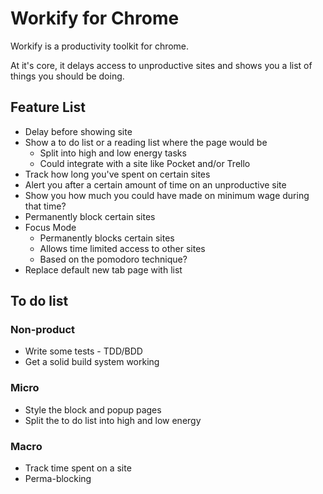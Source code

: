 # Workify for Chrome

Workify is a productivity toolkit for chrome.

At it's core, it delays access to unproductive sites and shows you a list of things you should be doing.

## Feature List

* Delay before showing site
* Show a to do list or a reading list where the page would be
    * Split into high and low energy tasks
    * Could integrate with a site like Pocket and/or Trello
* Track how long you've spent on certain sites
* Alert you after a certain amount of time on an unproductive site
* Show you how much you could have made on minimum wage during that time?
* Permanently block certain sites
* Focus Mode
    * Permanently blocks certain sites
    * Allows time limited access to other sites
    * Based on the pomodoro technique?
* Replace default new tab page with list

## To do list

### Non-product
* Write some tests - TDD/BDD
* Get a solid build system working

### Micro
* Style the block and popup pages
* Split the to do list into high and low energy

### Macro
* Track time spent on a site
* Perma-blocking
